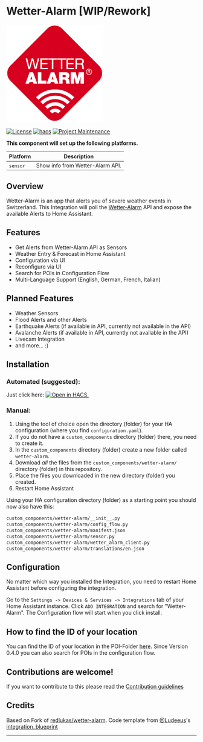 # Wetter-Alarm [WIP/Rework]

![Logo][logo]

[![License][license-shield]](LICENSE)
[![hacs][hacsbadge]][hacs]
[![Project Maintenance][maintenance-shield]][user_profile]


**This component will set up the following platforms.**

| Platform | Description                      |
| -------- | -------------------------------- |
| `sensor` | Show info from Wetter-Alarm API. |

## Overview

Wetter-Alarm is an app that alerts you of severe weather events in Switzerland.
This Integration will poll the [Wetter-Alarm](https://wetteralarm.ch/) API and expose the available Alerts to Home Assistant.

## Features
- Get Alerts from Wetter-Alarm API as Sensors
- Weather Entry & Forecast in Home Assistant
- Configuration via UI
- Reconfigure via UI
- Search for POIs in Configuration Flow
- Multi-Language Support (English, German, French, Italian)

## Planned Features
- Weather Sensors
- Flood Alerts and other Alerts
- Earthquake Alerts (if available in API, currently not available in the API)
- Avalanche Alerts (if available in API, currently not available in the API)
- Livecam Integration
- and more... :)

## Installation

### Automated (suggested):

Just click here: [![Open in HACS.][my-hacs-badge]][open-in-hacs]

### Manual:

1. Using the tool of choice open the directory (folder) for your HA configuration (where you find `configuration.yaml`).
2. If you do not have a `custom_components` directory (folder) there, you need to create it.
3. In the `custom_components` directory (folder) create a new folder called `wetter-alarm`.
4. Download _all_ the files from the `custom_components/wetter-alarm/` directory (folder) in this repository.
5. Place the files you downloaded in the new directory (folder) you created.
6. Restart Home Assistant

Using your HA configuration directory (folder) as a starting point you should now also have this:

```text
custom_components/wetter-alarm/__init__.py
custom_components/wetter-alarm/config_flow.py
custom_components/wetter-alarm/manifest.json
custom_components/wetter-alarm/sensor.py
custom_components/wetter-alarm/wetter_alarm_client.py
custom_components/wetter-alarm/translations/en.json
```

## Configuration

No matter which way you installed the Integration, you need to restart Home Assistant before configuring the integration.

Go to the `Settings -> Devices & Services -> Integrations` tab of your Home Assistant instance.
Click `ADD INTEGRATION` and search for "Wetter-Alarm".
The Configuration flow will start when you click install.

## How to find the ID of your location
You can find the ID of your location in the POI-Folder [here](POIs/).
Since Version 0.4.0 you can also search for POIs in the configuration flow.


## Contributions are welcome!
If you want to contribute to this please read the [Contribution guidelines](CONTRIBUTING.md)

## Credits
Based on Fork of [redlukas/wetter-alarm](https://github.com/redlukas/wetter-alarm).
Code template from [@Ludeeus](https://github.com/ludeeus)'s [integration_blueprint][integration_blueprint]

---

[logo]: https://raw.githubusercontent.com/onekintaro/wetter-alarm/main/logo.png

[integration_blueprint]: https://github.com/custom-components/integration_blueprint

[hacs]: https://hacs.xyz
[hacsbadge]: https://img.shields.io/badge/HACS-Default-green.svg

[license-shield]: https://img.shields.io/github/license/onekintaro/wetter-alarm.svg
[maintenance-shield]: https://img.shields.io/badge/maintainer-%40onekintaro-blue.svg

[user_profile]: https://github.com/onekintaro

[open-in-hacs]: https://my.home-assistant.io/redirect/hacs_repository/?owner=onekintaro&repository=wetter-alarm&category=integration
[my-hacs-badge]: https://my.home-assistant.io/badges/hacs_repository.svg
